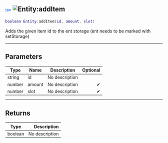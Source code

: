 ## ![server](../../.gitbook/assets/server.png) ![Entity](./readme/entity "mention"):addItem

```lua
boolean Entity:addItem(id, amount, slot)
```

Adds the given item id to the ent storage (ent needs to be marked with setStorage)

------
## Parameters

| Type   | Name | Description | Optional |
| ------ | ---- | ----------- | -------: |
| string | id | No description |  |
| number | amount | No description | ✔ |
| number | slot | No description | ✔ |


------
## Returns

| Type   | Description |
| ------ | ----------: |
| boolean | No description |

